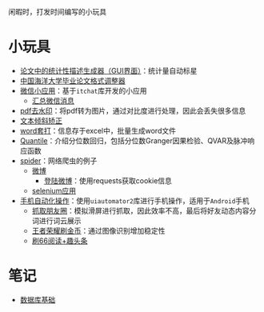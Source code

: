 闲暇时，打发时间编写的小玩具

# 小玩具

* [论文中的统计性描述生成器（GUI界面）](https://github.com/lei940324/description)：统计量自动标星
* [中国海洋大学毕业论文格式调整器](https://github.com/lei940324/ouc_thesis_format)
* [微信小应用](https://github.com/lei940324/Application_itchat)：基于`itchat`库开发的小应用
  * [汇总微信消息](https://github.com/lei940324/Application_itchat/tree/master/%E6%B1%87%E6%80%BB%E5%BE%AE%E4%BF%A1%E6%B6%88%E6%81%AF)
* [pdf去水印](https://github.com/lei940324/toy/tree/master/pdf%E5%8E%BB%E6%B0%B4%E5%8D%B0)：将pdf转为图片，通过对比度进行处理，因此会丢失很多信息
* [文本倾斜矫正](https://github.com/lei940324/toy/tree/master/文本倾斜矫正)
* [word套打](https://github.com/lei940324/toy/tree/master/word套打)：信息存于excel中，批量生成word文件
* [Quantile](https://github.com/lei940324/Quantile)：介绍分位数回归，包括分位数Granger因果检验、QVAR及脉冲响应函数
* [spider](https://github.com/lei940324/spider)：网络爬虫的例子
  * [微博](https://github.com/lei940324/spider/tree/master/%E5%BE%AE%E5%8D%9A)
    * [登陆微博](https://github.com/lei940324/spider/blob/master/%E5%BE%AE%E5%8D%9A/loginWeibo.py)：使用requests获取cookie信息
  * [selenium应用](https://github.com/lei940324/spider/tree/master/selenium)
* [手机自动化操作](https://github.com/lei940324/toy/tree/master/手机自动化操作)：使用`uiautomator2`库进行手机操作，适用于`Android`手机
  * [抓取朋友圈](https://github.com/lei940324/toy/tree/master/手机自动化操作/抓取朋友圈)：模拟滑屏进行抓取，因此效率不高，最后将好友动态内容分词进行词云展示
  * [王者荣耀刷金币](https://github.com/lei940324/toy/tree/master/手机自动化操作/王者荣耀刷金币)：通过图像识别增加稳定性
  * [刷66阅读+趣头条](https://github.com/lei940324/toy/tree/master/手机自动化操作/66阅读+趣头条.py)

# 笔记

* [数据库基础]()